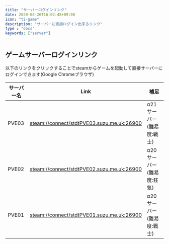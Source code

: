 ```yaml
---
title: "サーバーログインリンク"
date: 2020-08-26T16:02:48+09:00
icon: "ti-game"
description: "サーバーに直接ログイン出来るリンク"
type : "docs"
keywords: ["server"]
---
```





## ゲームサーバーログインリンク

以下のリンクをクリックすることでsteamからゲームを起動して直接サーバーにログインできます(Google Chromeブラウザ)

サーバー名  | Link | 補足 
---------| -----| -----
PVE03|[steam://connect/stdtPVE03.suzu.me.uk:26900](steam://connect/stdtPVE03.suzu.me.uk:26900)|α21サーバー (難易度:戦士)
PVE02|[steam://connect/stdtPVE02.suzu.me.uk:26900](steam://connect/stdtPVE02.suzu.me.uk:26900)|α20サーバー (難易度:狂気)
PVE01|[steam://connect/stdtPVE01.suzu.me.uk:26900](steam://connect/stdtPVE01.suzu.me.uk:26900)|α20サーバー (難易度:戦士)



